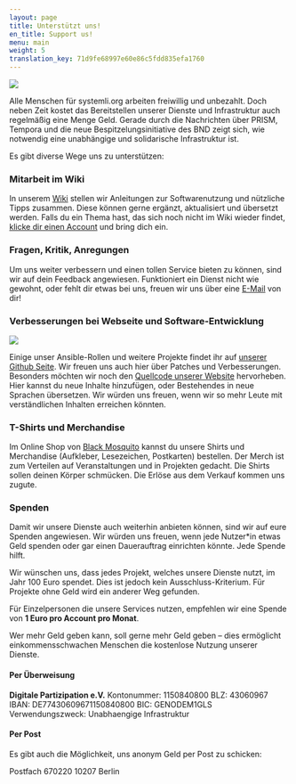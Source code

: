 ```yaml
---
layout: page
title: Unterstützt uns!
en_title: Support us!
menu: main
weight: 5
translation_key: 71d9fe68997e60e86c5fdd835efa1760
---
```

[![](/assets/img/systemli_navy_sb_1_1.jpg)](https://black-mosquito.org/de/catalogsearch/result/?q=systemli)

Alle Menschen für systemli.org arbeiten freiwillig und unbezahlt. Doch neben Zeit kostet das Bereitstellen unserer Dienste und Infrastruktur auch regelmäßig eine Menge Geld. Gerade durch die Nachrichten über PRISM, Tempora und die neue Bespitzelungsinitiative des BND zeigt sich, wie notwendig eine unabhängige und solidarische Infrastruktur ist.

Es gibt diverse Wege uns zu unterstützen:

### Mitarbeit im Wiki

In unserem [Wiki](https://wiki.systemli.org) stellen wir Anleitungen zur Softwarenutzung und nützliche Tipps zusammen. Diese können gerne ergänzt, aktualisiert und übersetzt werden. Falls du ein Thema hast, das sich noch nicht im Wiki wieder findet, [klicke dir einen Account](https://wiki.systemli.org/start?do=register) und bring dich ein.

### Fragen, Kritik, Anregungen

Um uns weiter verbessern und einen tollen Service bieten zu können, sind wir auf dein Feedback angewiesen. Funktioniert ein Dienst nicht wie gewohnt, oder fehlt dir etwas bei uns, freuen wir uns über eine [E-Mail](mailto:support@systemli.org) von dir!

### Verbesserungen bei Webseite und Software-Entwicklung

[![](/assets/img/GitHub-Mark-64px.png)](https://github.com/systemli/)

Einige unser Ansible-Rollen und weitere Projekte findet ihr auf [unserer Github Seite](https://github.com/systemli/). Wir freuen uns auch hier über Patches und Verbesserungen. Besonders möchten wir noch den [Quellcode unserer Website](https://github.com/systemli/systemli-website) hervorheben. Hier kannst du neue Inhalte hinzufügen, oder Bestehendes in neue Sprachen übersetzen. Wir würden uns freuen, wenn wir so mehr Leute mit verständlichen Inhalten erreichen könnten.

### T-Shirts und Merchandise

Im Online Shop von [Black Mosquito](https://black-mosquito.org/de/catalogsearch/result/?q=systemli) kannst du unsere Shirts und Merchandise (Aufkleber, Lesezeichen, Postkarten) bestellen. Der Merch ist zum Verteilen auf Veranstaltungen und in Projekten gedacht. Die Shirts sollen deinen Körper schmücken. Die Erlöse aus dem Verkauf kommen uns zugute.

### Spenden

Damit wir unsere Dienste auch weiterhin anbieten können, sind wir auf eure Spenden angewiesen. Wir würden uns freuen, wenn jede Nutzer\*in etwas Geld spenden oder gar einen Dauerauftrag einrichten könnte. Jede Spende hilft.

Wir wünschen uns, dass jedes Projekt, welches unsere Dienste nutzt, im Jahr 100 Euro spendet. Dies ist jedoch kein Ausschluss-Kriterium. Für Projekte ohne Geld wird ein anderer Weg gefunden.

Für Einzelpersonen die unsere Services nutzen, empfehlen wir eine Spende von **1 Euro pro Account pro Monat**.

Wer mehr Geld geben kann, soll gerne mehr Geld geben – dies ermöglicht einkommensschwachen Menschen die kostenlose Nutzung unserer Dienste.

#### Per Überweisung

**Digitale Partizipation e.V.**
Kontonummer: 1150840800
BLZ: 43060967
IBAN: DE77430609671150840800
BIC: GENODEM1GLS
Verwendungszweck: Unabhaengige Infrastruktur

#### Per Post

Es gibt auch die Möglichkeit, uns anonym Geld per Post zu schicken:

Postfach 670220
10207 Berlin

